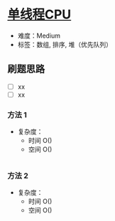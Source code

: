 # [单线程CPU](https://leetcode-cn.com/problems/single-threaded-cpu/)

- 难度：Medium
- 标签：数组, 排序, 堆（优先队列）

## 刷题思路

- [ ] xx
- [ ] xx

### 方法 1

- 复杂度：
    - 时间 O()
    - 空间 O()

``` js

```

### 方法 2

- 复杂度：
    - 时间 O()
    - 空间 O()

``` js

```
